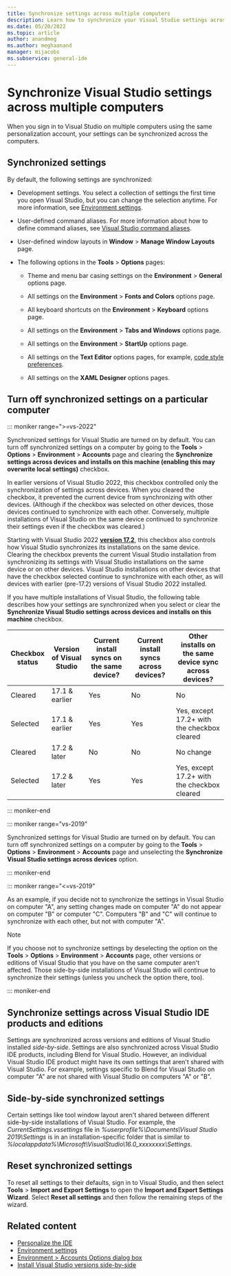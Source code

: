```yaml
---
title: Synchronize settings across multiple computers
description: Learn how to synchronize your Visual Studio settings across multiple computers by signing in to the same personalization account.
ms.date: 05/20/2022
ms.topic: article
author: anandmeg
ms.author: meghaanand
manager: mijacobs
ms.subservice: general-ide
---
```

# Synchronize Visual Studio settings across multiple computers

When you sign in to Visual Studio on multiple computers using the same personalization account, your settings can be synchronized across the computers.

## Synchronized settings

By default, the following settings are synchronized:

- Development settings. You select a collection of settings the first time you open Visual Studio, but you can change the selection anytime. For more information, see [Environment settings](../ide/personalizing-the-visual-studio-ide.md).

- User-defined command aliases. For more information about how to define command aliases, see [Visual Studio command aliases](../ide/reference/visual-studio-command-aliases.md).

- User-defined window layouts in **Window** > **Manage Window Layouts** page.

- The following options in the **Tools** > **Options** pages:

  - Theme and menu bar casing settings on the **Environment** > **General** options page.

  - All settings on the **Environment** > **Fonts and Colors** options page.

  - All keyboard shortcuts on the **Environment** > **Keyboard** options page.

  - All settings on the **Environment** > **Tabs and Windows** options page.

  - All settings on the **Environment** > **StartUp** options page.

  - All settings on the **Text Editor** options pages, for example, [code style preferences](code-styles-and-code-cleanup.md).

  - All settings on the **XAML Designer** options pages.

## Turn off synchronized settings on a particular computer

::: moniker range=">=vs-2022"

Synchronized settings for Visual Studio are turned on by default. You can turn off synchronized settings on a computer by going to the **Tools** > **Options** > **Environment** > **Accounts** page and clearing the **Synchronize settings across devices and installs on this machine (enabling this may overwrite local settings)** checkbox.

In earlier versions of Visual Studio 2022, this checkbox controlled only the synchronization of settings across devices. When you cleared the checkbox, it prevented the current device from synchronizing with other devices. (Although if the checkbox was selected on other devices, those devices continued to synchronize with each other. Conversely, multiple installations of Visual Studio on the same device continued to synchronize their settings even if the checkbox was cleared.)

Starting with Visual Studio 2022 [**version 17.2**](/visualstudio/releases/2022/release-notes), this checkbox also controls how Visual Studio synchronizes its installations on the same device. Clearing the checkbox prevents the current Visual Studio installation from synchronizing its settings with Visual Studio installations on the same device or on other devices.  Visual Studio installations on other devices that have the checkbox selected continue to synchronize with each other, as will devices with earlier (pre-17.2) versions of Visual Studio 2022 installed.

If you have multiple installations of Visual Studio, the following table describes how your settings are synchronized when you select or clear the **Synchronize Visual Studio settings across devices and installs on this machine** checkbox.

|Checkbox <br>status   |Version of Visual Studio |Current install syncs on the same device?  |Current install syncs across devices? |Other installs on the same device sync across devices? |
|---------|----------------|--------|--------|----------------------------------------------|
|Cleared  | 17.1 & earlier | Yes    | No     | No                                           |
|Selected | 17.1 & earlier | Yes    | Yes    | Yes, except 17.2+ with the checkbox cleared  |
|Cleared  | 17.2 & later   | No     | No     | No change                                    |
|Selected | 17.2 & later   | Yes    | Yes    | Yes, except 17.2+ with the checkbox cleared  |

::: moniker-end

::: moniker range="vs-2019"

Synchronized settings for Visual Studio are turned on by default. You can turn off synchronized settings on a computer by going to the **Tools** > **Options** > **Environment** > **Accounts** page and unselecting the **Synchronize Visual Studio settings across devices** option.

::: moniker-end

::: moniker range="<=vs-2019"

As an example, if you decide not to synchronize the settings in Visual Studio on computer "A", any setting changes made on computer "A" do not appear on computer "B" or computer "C". Computers "B" and "C" will continue to synchronize with each other, but not with computer "A".

> [!NOTE]
> If you choose not to synchronize settings by deselecting the option on the **Tools** > **Options** > **Environment** > **Accounts** page, other versions or editions of Visual Studio that you have on the same computer aren't affected. Those side-by-side installations of Visual Studio will continue to synchronize their settings (unless you uncheck the option there, too).

::: moniker-end

## Synchronize settings across Visual Studio IDE products and editions

Settings are synchronized across versions and editions of Visual Studio installed *side-by-side*. Settings are also synchronized across Visual Studio IDE products, including Blend for Visual Studio. However, an individual Visual Studio IDE product might have its own settings that aren't shared with Visual Studio. For example, settings specific to Blend for Visual Studio on computer "A" are not shared with Visual Studio on computers "A" or "B".

## Side-by-side synchronized settings

Certain settings like tool window layout aren't shared between different side-by-side installations of Visual Studio. For example, the *CurrentSettings.vssettings* file in *%userprofile%\Documents\Visual Studio 2019\Settings* is in an installation-specific folder that is similar to *%localappdata%\Microsoft\VisualStudio\16.0_xxxxxxxx\Settings*.

## Reset synchronized settings

To reset all settings to their defaults, sign in to Visual Studio, and then select **Tools** > **Import and Export Settings** to open the **Import and Export Settings Wizard**. Select **Reset all settings** and then follow the remaining steps of the wizard.

## Related content

- [Personalize the IDE](../ide/personalizing-the-visual-studio-ide.md)
- [Environment settings](../ide/personalizing-the-visual-studio-ide.md)
- [Environment > Accounts Options dialog box](reference/accounts-environment-options-dialog-box.md)
- [Install Visual Studio versions side-by-side](../install/install-visual-studio-versions-side-by-side.md)
